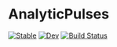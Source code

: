 # AnalyticPulses

[![Stable](https://img.shields.io/badge/docs-stable-blue.svg)](https://kmsherbertvt.github.io/AnalyticPulses.jl/stable/)
[![Dev](https://img.shields.io/badge/docs-dev-blue.svg)](https://kmsherbertvt.github.io/AnalyticPulses.jl/dev/)
[![Build Status](https://github.com/kmsherbertvt/AnalyticPulses.jl/actions/workflows/CI.yml/badge.svg?branch=main)](https://github.com/kmsherbertvt/AnalyticPulses.jl/actions/workflows/CI.yml?query=branch%3Amain)
